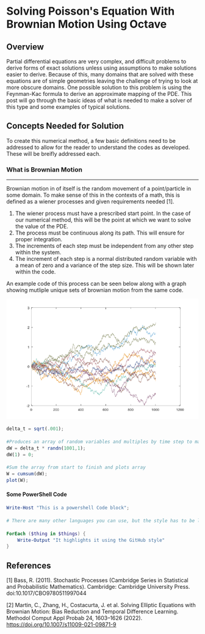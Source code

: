 # Solving Poisson's Equation With Brownian Motion Using Octave

**Overview**
---
Partial differential equations are very complex, and difficult problems to derive forms of exact solutions unless using assumptions to make solutions easier to derive. Because of this, many domains that are solved with these equations are of simple geometries leaving the challenge of trying to look at more obscure domains. One possible solution to this problem is using the Feynman-Kac formula to derive an approximate mapping of the PDE. This post will go through the basic ideas of what is needed to make a solver of this type and some examples of typical solutions.



## **Concepts Needed for Solution**

To create this numerical method, a few basic definitions need to be addressed to allow for the reader to understand the codes as developed. These will be breifly addressed each.

### What is Brownian Motion
---
Brownian motion in of itself is the random movement of a point/particle in some domain. To make sense of this in the contexts of a math, this is defined as a wiener processes and given requirements needed [1].

1. The wiener process must have a prescribed start point. In the case of our numerical method, this will be the point at which we want to solve the value of the PDE.
2. The process must be continuous along its path. This will ensure for proper integration.
3. The increments of each step must be independent from any other step within the system. 
4. The increment of each step is a normal distributed random variable with a mean of zero and a variance of the step size. This will be shown later within the code. 

An example code of this process can be seen below along with a graph showing mutliple unique sets of brownian motion from the same code.

![png](/Extra/BRWPDE/myfile.png)

```octave
delta_t = sqrt(.001);

#Produces an array of random variables and multiples by time step to make Brownian Motion. Also Setting the first point at the origin
dW = delta_t * randn(1001,1);
dW(1) = 0;

#Sum the array from start to finish and plots array
W = cumsum(dW);
plot(W);
```

#### Some PowerShell Code

```powershell
Write-Host "This is a powershell Code block";

# There are many other languages you can use, but the style has to be loaded first

ForEach ($thing in $things) {
    Write-Output "It highlights it using the GitHub style"
}
```
## References
[1] Bass, R. (2011). Stochastic Processes (Cambridge Series in Statistical and Probabilistic Mathematics). Cambridge: Cambridge University Press. doi:10.1017/CBO9780511997044

[2] Martin, C., Zhang, H., Costacurta, J. et al. Solving Elliptic Equations with Brownian Motion: Bias Reduction and Temporal Difference Learning. Methodol Comput Appl Probab 24, 1603–1626 (2022). https://doi.org/10.1007/s11009-021-09871-9
